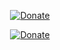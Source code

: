 

</p>
<p align="center">
<a href="https://www.horariodebrasilia.org/"><img title="Donate" src="https://www.youtube.com/s/gaming/emoji/0f0cae22/emoji_u2615.svg"></a>
  
  
</p>
<p align="center">
<a href="https://www.youtube.com.br/"><img title="Donate" src="https://www.youtube.com/s/gaming/emoji/0f0cae22/emoji_u1f3a9.svg"></a>
